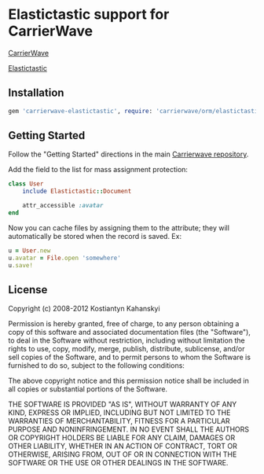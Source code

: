 # Elastictastic support for CarrierWave

[CarrierWave](https://github.com/jnicklas/carrierwave/)

[Elastictastic](https://github.com/brewster/elastictastic/)

## Installation

```ruby
gem 'carrierwave-elastictastic', require: 'carrierwave/orm/elastictastic'
```

## Getting Started

Follow the "Getting Started" directions in the main
[Carrierwave repository](https://raw.github.com/jnicklas/carrierwave/).

Add the field to the list for mass assignment protection:

```ruby
class User
    include Elastictastic::Document

    attr_accessible :avatar
end
```

Now you can cache files by assigning them to the attribute; they will
automatically be stored when the record is saved. Ex:

```ruby
u = User.new
u.avatar = File.open 'somewhere'
u.save!
```

## License

Copyright (c) 2008-2012 Kostiantyn Kahanskyi

Permission is hereby granted, free of charge, to any person obtaining
a copy of this software and associated documentation files (the
"Software"), to deal in the Software without restriction, including
without limitation the rights to use, copy, modify, merge, publish,
distribute, sublicense, and/or sell copies of the Software, and to
permit persons to whom the Software is furnished to do so, subject to
the following conditions:

The above copyright notice and this permission notice shall be
included in all copies or substantial portions of the Software.

THE SOFTWARE IS PROVIDED "AS IS", WITHOUT WARRANTY OF ANY KIND,
EXPRESS OR IMPLIED, INCLUDING BUT NOT LIMITED TO THE WARRANTIES OF
MERCHANTABILITY, FITNESS FOR A PARTICULAR PURPOSE AND
NONINFRINGEMENT. IN NO EVENT SHALL THE AUTHORS OR COPYRIGHT HOLDERS BE
LIABLE FOR ANY CLAIM, DAMAGES OR OTHER LIABILITY, WHETHER IN AN ACTION
OF CONTRACT, TORT OR OTHERWISE, ARISING FROM, OUT OF OR IN CONNECTION
WITH THE SOFTWARE OR THE USE OR OTHER DEALINGS IN THE SOFTWARE.
